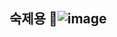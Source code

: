 ## 숙제용 👋![image](https://github.com/user-attachments/assets/8d16193b-3e07-4715-9754-e094a4ace71b)


<!--
**ManingLearchine123/ManingLearchine123** is a ✨ _special_ ✨ repository because its `README.md` (this file) appears on your GitHub profile.

Here are some ideas to get you started:

- 🔭 I’m currently working on ...
- 🌱 I’m currently learning ...
- 👯 I’m looking to collaborate on ...
- 🤔 I’m looking for help with ...
- 💬 Ask me about ...
- 📫 How to reach me: ...
- 😄 Pronouns: ...
- ⚡ Fun fact: ...
-->
